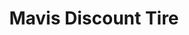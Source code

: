 ---
title: "Mavis Discount Tire"
url: /allentown/mavis-discount-tire-lehigh-street/
shop: Reifen
---